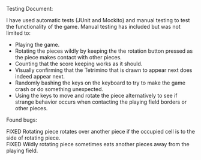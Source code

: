 Testing Document:

I have used automatic tests (JUnit and Mockito) and manual testing to test the functionality of the game.
Manual testing has included but was not limited to:
- Playing the game.
- Rotating the pieces wildly by keeping the the rotation button pressed as the piece makes contact with other pieces.
- Counting that the score keeping works as it should.
- Visually confirming that the Tetrimino that is drawn to appear next does indeed appear next.
- Randomly bashing the keys on the keyboard to try to make the game crash or do something unexpected.
- Using the keys to move and rotate the piece alternatively to see if strange behavior occurs when contacting the
  playing field borders or other pieces.
  

Found bugs:

FIXED   Rotating piece rotates over another piece if the occupied cell is to the side of rotating piece. </br>
FIXED   Wildly rotating piece sometimes eats another pieces away from the playing field. 
